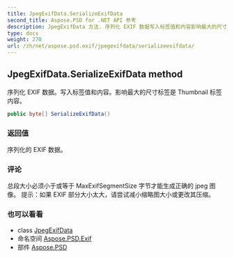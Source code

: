 ```yaml
---
title: JpegExifData.SerializeExifData
second_title: Aspose.PSD for .NET API 参考
description: JpegExifData 方法. 序列化 EXIF 数据写入标签值和内容影响最大的尺寸标签是 Thumbnail 标签内容
type: docs
weight: 270
url: /zh/net/aspose.psd.exif/jpegexifdata/serializeexifdata/
---
```

## JpegExifData.SerializeExifData method

序列化 EXIF 数据。写入标签值和内容。影响最大的尺寸标签是 Thumbnail 标签内容。

```csharp
public byte[] SerializeExifData()
```

### 返回值

序列化的 EXIF 数据。

### 评论

总段大小必须小于或等于 MaxExifSegmentSize 字节才能生成正确的 jpeg 图像。 提示：如果 EXIF 部分大小太大，请尝试减小缩略图大小或更改其压缩。

### 也可以看看

* class [JpegExifData](../)
* 命名空间 [Aspose.PSD.Exif](../../jpegexifdata/)
* 部件 [Aspose.PSD](../../../)


